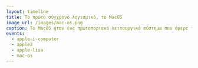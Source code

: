 ```yaml
---
layout: timeline 
title: Το πρώτο σύγχρονο λογισμικό, το MacOS
image_url: /images/mac-os.png
caption: To MacOS ήταν ένα πρωτοποριακό λειτουργικό σύστημα που έφερε την επανάσταση στις δυνατότητες των υπολογιστών στην εποχή του
events:
  - apple-i-computer
  - apple2
  - apple-lisa 
  - mac-os
---
```


